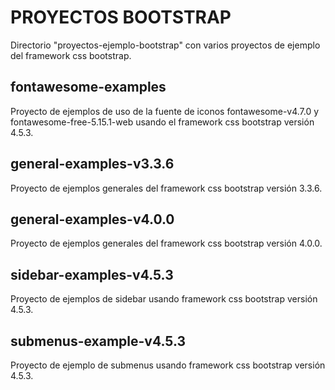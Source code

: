 # PROYECTOS BOOTSTRAP
Directorio "proyectos-ejemplo-bootstrap" con varios proyectos de ejemplo del framework css bootstrap.

## fontawesome-examples
Proyecto de ejemplos de uso de la fuente de iconos fontawesome-v4.7.0 y fontawesome-free-5.15.1-web usando el framework css bootstrap versión 4.5.3.

## general-examples-v3.3.6
Proyecto de ejemplos generales del framework css bootstrap versión 3.3.6.

## general-examples-v4.0.0
Proyecto de ejemplos generales del framework css bootstrap versión 4.0.0.

## sidebar-examples-v4.5.3
Proyecto de ejemplos de sidebar usando framework css bootstrap versión 4.5.3.

## submenus-example-v4.5.3
Proyecto de ejemplo de submenus usando framework css bootstrap versión 4.5.3.
